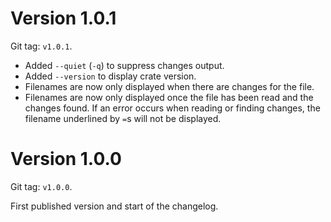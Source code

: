 # Version 1.0.1

Git tag: `v1.0.1`.

- Added `--quiet` (`-q`) to suppress changes output.
- Added `--version` to display crate version.
- Filenames are now only displayed when there are changes for the file.
- Filenames are now only displayed once the file has been read and the changes
  found. If an error occurs when reading or finding changes, the filename
  underlined by `=`s will not be displayed.

# Version 1.0.0

Git tag: `v1.0.0`.

First published version and start of the changelog.
